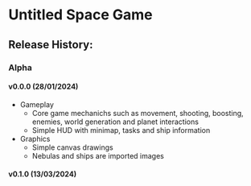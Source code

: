 # Untitled Space Game
## Release History:
### Alpha
#### v0.0.0 (28/01/2024)  
- Gameplay  
  - Core game mechanichs such as movement, shooting, boosting, enemies, world generation and planet interactions  
  - Simple HUD with minimap, tasks and ship information  
- Graphics  
  - Simple canvas drawings  
  - Nebulas and ships are imported images  
  
#### v0.1.0 (13/03/2024)  
